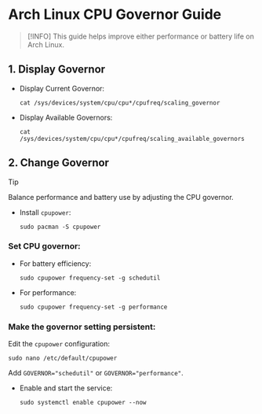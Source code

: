 # Arch Linux CPU Governor Guide

> [!INFO]
> This guide helps improve either performance or battery life on Arch Linux.

## 1. Display Governor

- Display Current Governor:

  ```shell
  cat /sys/devices/system/cpu/cpu*/cpufreq/scaling_governor
  ```

- Display Available Governors:

  ```shell
  cat /sys/devices/system/cpu/cpu*/cpufreq/scaling_available_governors
  ```

## 2. Change Governor

> [!TIP]
> Balance performance and battery use by adjusting the CPU governor.

- Install `cpupower`:

  ```shell
  sudo pacman -S cpupower
  ```

### Set CPU governor:

- For battery efficiency:

  ```shell
  sudo cpupower frequency-set -g schedutil
  ```

- For performance:

  ```shell
  sudo cpupower frequency-set -g performance
  ```

### Make the governor setting persistent:

Edit the `cpupower` configuration:

```shell
sudo nano /etc/default/cpupower
```

Add `GOVERNOR="schedutil"` or `GOVERNOR="performance"`.

- Enable and start the service:

  ```shell
  sudo systemctl enable cpupower --now
  ```
